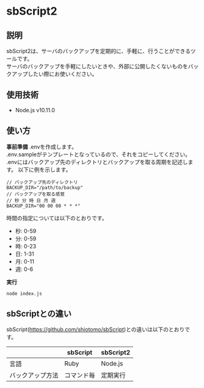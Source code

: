 # sbScript2

##  説明
sbScript2は、サーバのバックアップを定期的に、手軽に、行うことができるツールです。  
サーバのバックアップを手軽にしたいときや、外部に公開したくないものをバックアップしたい際にお使いください。

## 使用技術
- Node.js v10.11.0

## 使い方
__事前準備__
.envを作成します。  
.env.sampleがテンプレートとなっているので、それをコピーしてください。  
.envにはバックアップ先のディレクトリとバックアップを取る周期を記述します。
以下に例を示します。
```
// バックアップ先のディレクトリ
BACKUP_DIR="/path/to/backup"
// バックアップを取る感覚
// 秒 分 時 日 月 週
BACKUP_DIR="00 00 00 * * *"
```
時間の指定については以下のとおりです。
- 秒: 0-59
- 分: 0-59
- 時: 0-23
- 日: 1-31
- 月: 0-11
- 週: 0-6

__実行__
```
node index.js
```

## sbScriptとの違い
sbScript(https://github.com/shiotomo/sbScript)との違いは以下のとおりです。 

|              |sbScript|sbScript2|
|--------------|--------|---------|
|言語           |Ruby    |Node.js  |
|バックアップ方法 |コマンド毎 |定期実行 |
